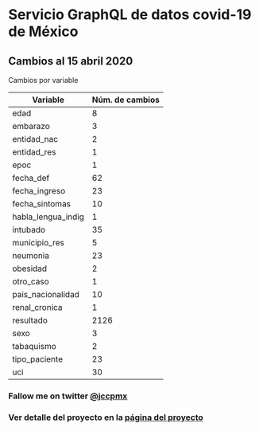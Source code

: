 # Servicio GraphQL de datos covid-19 de México

## Cambios al 15 abril 2020

Cambios por variable

| Variable | Núm. de cambios |
|---------|-------------------|
|edad|8
|embarazo|3
|entidad_nac|2
|entidad_res|1
|epoc|1
|fecha_def|62
|fecha_ingreso|23
|fecha_sintomas|10
|habla_lengua_indig|1
|intubado|35
|municipio_res|5
|neumonia|23
|obesidad|2
|otro_caso|1
|pais_nacionalidad|10
|renal_cronica|1
|resultado|2126
|sexo|3
|tabaquismo|2
|tipo_paciente|23
|uci|30


### Fallow me on twitter [@jccpmx][jccpmx]

### Ver detalle del proyecto en la [página del proyecto][regreso]

[regreso]: <https://jccpmx.github.io/covid19mx/>
[jccpmx]:<https://twitter.com/jccpmx?ref_src=twsrc%5Etfw>